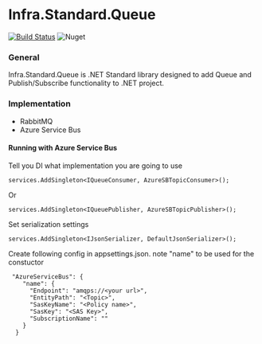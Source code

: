 # Infra.Standard.Queue

[![Build Status](https://dev.azure.com/alexlvovich/GetInfra/_apis/build/status/GetInfra.Standard.Queue?branchName=master)](https://dev.azure.com/alexlvovich/GetInfra/_build/latest?definitionId=14&branchName=master)
![Nuget](https://img.shields.io/nuget/v/GetInfra.Standard.Queue)

### General

Infra.Standard.Queue is .NET Standard library designed to add Queue and Publish/Subscribe functionality to .NET project.

### Implementation

* RabbitMQ
* Azure Service Bus


#### Running with Azure Service Bus

Tell you DI what implementation you are going to use

```
services.AddSingleton<IQueueConsumer, AzureSBTopicConsumer>();

```

Or

```
services.AddSingleton<IQueuePublisher, AzureSBTopicPublisher>();

```

Set serialization settings

```
services.AddSingleton<IJsonSerializer, DefaultJsonSerializer>();

```

Create following config in appsettings.json. note "name" to be used for the constuctor

```
 "AzureServiceBus": {
    "name": {
      "Endpoint": "amqps://<your url>",
      "EntityPath": "<Topic>",
      "SasKeyName": "<Policy name>",
      "SasKey": "<SAS Key>",
      "SubscriptionName": ""
    }
  }

```

